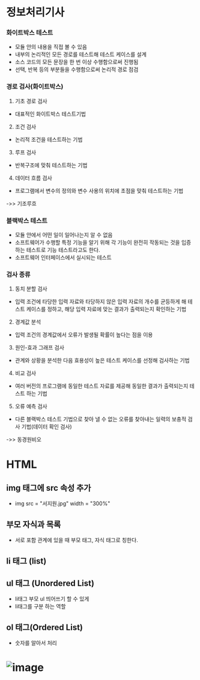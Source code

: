 # 정보처리기사

### 화이트박스 테스트
- 모듈 안의 내용을 직접 볼 수 있음
- 내부의 논리적인 모든 경로를 테스트해 테스트 케이스를 설계
- 소스 코드의 모든 문장을 한 번 이상 수행함으로써 진행됨
- 선택, 반복 등의 부분들을 수행함으로써 논리적 경로 점검

### 경로 검사(화이트박스)
1. 기초 경로 검사
* 대표적인 화이트박스 테스트기법
2. 조건 검사
* 논리적 조건을 테스트하는 기법
3. 루프 검사
* 반복구조에 맞춰 테스트하는 기법
4. 데이터 흐름 검사
* 프로그램에서 변수의 정의와 변수 사용의 위치에 초점을 맞춰 테스트하는 기법

->> 기조루흐

### 블랙박스 테스트
- 모듈 안에서 어떤 일이 일어나는지 알 수 없음 
- 소프트웨어가 수행할 특정 기능을 알기 위해 각 기능이 완전히 작동되는 것을 입증하는 테스트로 기능 테스트라고도 한다. 
- 소프트웨어 인터페이스에서 실시되는 테스트

### 검사 종류
1. 동치 분할 검사
* 입력 조건에 타당한 입력 자료와 타당하지 않은 입력 자료의 개수를 균등하게 해 테스트 케이스를 정하고, 해당 입력 자료에 맞는 결과가 출력되는지 확인하는 기법
2. 경계값 분석
* 입력 조건의 경계값에서 오류가 발생될 확률이 높다는 점을 이용 
3. 원인-효과 그래프 검사
* 관계와 상황을 분석한 다음 효용성이 높은 테스트 케이스를 선정해 검사하는 기법 
4. 비교 검사
* 여러 버전의 프로그램에 동일한 테스트 자료를 제공해 동일한 결과가 출력되는지 테스트 하는 기법
5. 오류 예측 검사
* 다른 블랙박스 테스트 기법으로 찾아 낼 수 없는 오류를 찾아내는 일력의 보충적 검사 기법(데이터 확인 검사)

->> 동경원비오


# HTML
## img 태그에 src 속성 추가
* img src = "서지원.jpg" width = "300%"
## 부모 자식과 목록
* 서로 포함 관계에 있을 때 부모 태그, 자식 태그로 칭한다. 
## li 태그 (list)
## ul 태그 (Unordered List)
* li태그 부모 ul 띄어쓰기 할 수 있게 
* li태그를 구분 하는 역할
## ol 태그(Ordered List)
* 숫자를 알아서 처리
# ![image](https://user-images.githubusercontent.com/120435947/223351517-d1adcc06-5bc0-4b61-b830-68040866cfcd.png)
